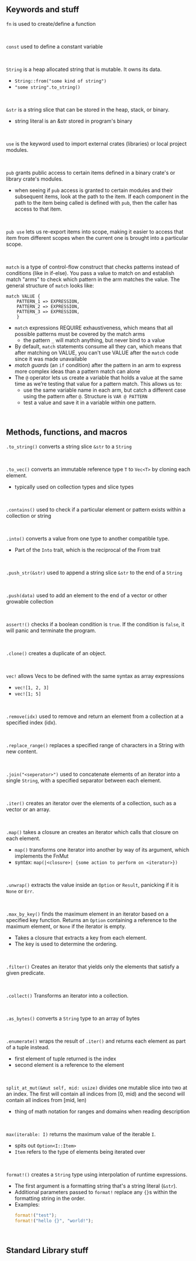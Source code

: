 ## Keywords and stuff
`fn` is used to create/define a function

<br/>

`const` used to define a constant variable

<br/>

`String` is a heap allocated string that is mutable. It owns its data.
- `String::from("some kind of string")`
- `"some string".to_string()`

<br/>

`&str` is a string slice that can be stored in the heap, stack, or binary.
- string literal is an &str stored in program's binary

<br/>

`use` is the keyword used to import external crates (libraries) or local project modules.

<br/>

`pub` grants public access to certain items defined in a binary crate's or library crate's modules.
- when seeing if `pub` access is granted to certain modules and their subsequent items, look at the path to the item. If each component in the path to the item being called is defined with `pub`, then the caller has access to that item.

<br/>

`pub use` lets us re-export items into scope, making it easier to access that item from different scopes when the current one is brought into a particular scope.

<br/>

`match` is a type of control-flow construct that checks patterns instead of conditions (like in if-else). You pass a value to match on and establish match "arms" to check which pattern in the arm matches the value. The general structure of `match` looks like:
```
match VALUE {
	PATTERN_1 => EXPRESSION,
	PATTERN_2 => EXPRESSION,
	PATTERN_3 => EXPRESSION,
	}	
```
- `match` expressions REQUIRE exhaustiveness, which means that all possible patterns must be covered by the match arms
	- the pattern `_` will match anything, but never bind to a value
- By default, `match` statements consume all they can, which means that after matching on VALUE, you can't use VALUE after the `match` code since it was made unavailable
- *match guards* (an `if` condition) after the pattern in an arm to express more complex ideas than a pattern match can alone
- The `@` operator lets us create a variable that holds a value at the same time as we’re testing that value for a pattern match. This allows us to:
	- use the same variable name in each arm, but catch a different case using the pattern after `@`. Structure is `VAR @ PATTERN`
	- test a value and save it in a variable within one pattern.

<br/>



## Methods, functions, and macros

`.to_string()` converts a string slice `&str` to a `String`

<br/>

`.to_vec()` converts an immutable reference type `T` to `Vec<T>` by cloning each element.
- typically used on collection types and slice types

<br/>

`.contains()` used to check if a particular element or pattern exists within a collection or string

<br/>

`.into()` converts a value from one type to another compatible type.
- Part of the `Into` trait, which is the reciprocal of the From trait

<br/>

`.push_str(&str)` used to append a string slice `&str` to the end of a `String`

<br/>

`.push(data)` used to add an element to the end of a vector or other growable collection

<br/>

`assert!()` checks if a boolean condition is `true`. If the condition is `false`, it will panic and terminate the program.

<br/>

`.clone()` creates a duplicate of an object.

<br/>

`vec!` allows Vecs to be defined with the same syntax as array expressions
- `vec![1, 2, 3]`
- `vec![1; 5]`

<br/>

`.remove(idx)` used to remove and return an element from a collection at a specified index (idx).

<br/>

`.replace_range()` replaces a specified range of characters in a String with new content.

<br/>

`.join("<seperator>")` used to concatenate elements of an iterator into a single `String`, with a specified separator between each element.

<br/>

`.iter()` creates an iterator over the elements of a collection, such as a vector or an array.

<br/>

`.map()` takes a closure an creates an iterator which calls that closure on each element.
- `map()` transforms one iterator into another by way of its argument, which implements the FnMut
- syntax: `map(|<closure>| {some action to perform on <iterator>})`

<br/>

`.unwrap()` extracts the value inside an `Option` or `Result`, panicking if it is `None` or `Err`. 

<br/>

`.max_by_key()` finds the maximum element in an iterator based on a specified key function. Returns an `Option` containing a reference to the maximum element, or `None` if the iterator is empty.
- Takes a closure that extracts a key from each element.
- The key is used to determine the ordering.

<br/>

`.filter()` Creates an iterator that yields only the elements that satisfy a given predicate.

<br/>

`.collect()` Transforms an iterator into a collection.

<br/>

`.as_bytes()` converts a `String` type to an array of bytes

<br/>

`.enumerate()` wraps the result of `.iter()` and returns each element as part of a tuple instead.
- first element of tuple returned is the index
- second element is a reference to the element

<br/>

`split_at_mut(&mut self, mid: usize)` divides one mutable slice into two at an index. The first will contain all indices from [0, mid) and the second will contain all indices from [mid, len)
- thing of math notation for ranges and domains when reading description

<br/>

`max(iterable: I)` returns the maximum value of the iterable `I`.
- spits out `Option<I::Item>`
- `Item` refers to the type of elements being iterated over

<br/>

`format!()` creates a `String` type using interpolation of runtime expressions.
- The first argument is a formatting string that's a string literal (`&str`).
- Additional parameters passed to `format!` replace any `{}`s within the formatting string in the order.
- Examples:
	```rust
	format!("test");
	format!("hello {}", "world!");
	```

<br/>



## Standard Library stuff

